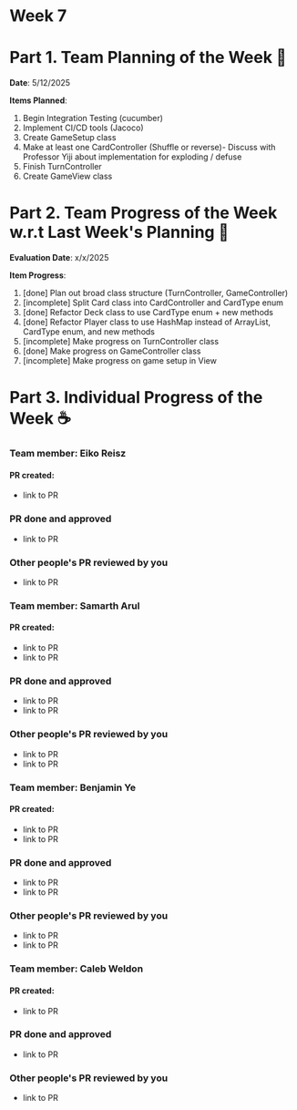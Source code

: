 # Week 7

# Part 1. Team Planning of the Week :ledger:
**Date**: 5/12/2025

**Items Planned**:
1. Begin Integration Testing (cucumber)
2. Implement CI/CD tools (Jacoco)
3. Create GameSetup class
4. Make at least one CardController (Shuffle or reverse)- Discuss with Professor Yiji about implementation for exploding / defuse
5. Finish TurnController
6. Create GameView class


# Part 2. Team Progress of the Week w.r.t Last Week's Planning :green_book:
**Evaluation Date**: x/x/2025

**Item Progress**:
1. [done] Plan out broad class structure (TurnController, GameController)
2. [incomplete] Split Card class into CardController and CardType enum
3. [done] Refactor Deck class to use CardType enum + new methods
4. [done] Refactor Player class to use HashMap instead of ArrayList, CardType enum, and new methods
5. [incomplete] Make progress on TurnController class
6. [done] Make progress on GameController class
7. [incomplete] Make progress on game setup in View

# Part 3. Individual Progress of the Week :coffee:

### Team member: Eiko Reisz
#### PR created:
- link to PR

### PR done and approved
- link to PR

### Other people's PR reviewed by you
- link to PR


### Team member: Samarth Arul
#### PR created:
- link to PR
- link to PR

### PR done and approved
- link to PR
- link to PR

### Other people's PR reviewed by you
- link to PR
- link to PR



### Team member: Benjamin Ye
#### PR created:
- link to PR
- link to PR

### PR done and approved
- link to PR
- link to PR

### Other people's PR reviewed by you
- link to PR
- link to PR


### Team member: Caleb Weldon
#### PR created:
- link to PR

### PR done and approved
- link to PR

### Other people's PR reviewed by you
- link to PR

